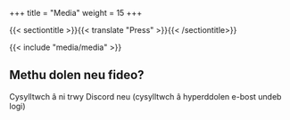 +++
title = "Media"
weight = 15
+++

{{< sectiontitle >}}{{< translate "Press" >}}{{< /sectiontitle>}}

{{< include "media/media" >}}

## Methu dolen neu fideo?

Cysylltwch â ni trwy Discord neu (cysylltwch â hyperddolen e-bost undeb logi)